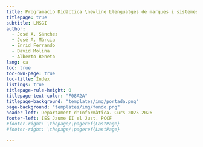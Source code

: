 ```yaml
---
title: Programació Didàctica \newline Llenguatges de marques i sistemes de gestió de la informació
titlepage: true
subtitle: LMSGI
author:
  - José A. Sánchez
  - José A. Múrcia
  - Enrid Ferrando
  - David Molina
  - Alberto Beneto
lang: ca
toc: true
toc-own-page: true
toc-title: Índex
listings: true
titlepage-rule-height: 0
titlepage-text-color: "F08A2A"
titlepage-background: "templates/img/portada.png"
page-background: "templates/img/fondo.png"
header-left: Departament d'Informàtica. Curs 2025-2026
footer-left: IES Jaume II el Just. PCCF
#footer-right: \thepage/\pageref{LastPage}
#footer-right: \thepage/\pageref{LastPage}

---
```

